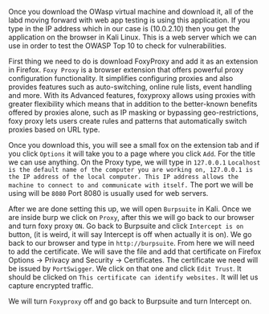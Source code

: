 Once you download the OWasp virtual machine and download it, all of the labd moving forward with web app testing is using this application. If you type in the IP address which in our case is (10.0.2.10) then you get the application on the browser in Kali Linux. This is a web server which we can use in order to test the OWASP Top 10 to check for vulnerabilities. 

First thing we need to do is download FoxyProxy and add it as an extension in Firefox. `Foxy Proxy` is a browser extension that offers powerful proxy configuration functionality. It simplifies configuring proxies and also provides features such as auto-switching, online rule lists, event handling and more. With its Advanced features, foxyproxy allows using proxies with greater flexibility which means that in addition to the better-known benefits offered by proxies alone, such as IP masking or bypassing geo-restrictions, foxy proxy lets users create rules and patterns that automatically switch proxies based on URL type. 

Once you download this, you will see a small fox on the extension tab and if you click `Options` it will take you to a page where you click `Add`. For the title we can use anything. On the Proxy type, we will type in `127.0.0.1` `Localhost is the default name of the computer you are working on, 127.0.0.1 is the IP address of the local computer. This IP address allows the machine to connect to and communicate with itself.` The port we will be using will be `8080` Port 8080 is usually used for web servers. 

After we are done setting this up, we will open `Burpsuite` in Kali. Once we are inside burp we click on `Proxy`, after this we will go back to our browser and turn foxy proxy `ON`.  Go back to Burpsuite and click `Intercept is on` button, (it is weird, it will say Intercept is off when actually it is on). We go back to our browser and type in `http://burpsuite`. From here we will need to add the certificate. We will save the file and add that certificate on Firefox Options -> Privacy and Security -> Certificates. The certificate we need will be issued by `PortSwigger`. We click on that one and click `Edit Trust`. It should be clicked on `This certificate can identify websites.` It will let us capture encrypted traffic. 

We will turn `Foxyproxy` off and go back to Burpsuite and turn Intercept on. 
